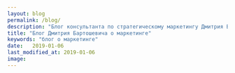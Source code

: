 ```yaml
---
layout: blog
permalink: /blog/
description: "Блог консультанта по стратегическому маркетингу Дмитрия Бартошевича. Пишу о маркетинге, за который не стыдно."
title: "Блог Дмитрия Бартошевича о маркетинге"
keywords: "блог о маркетинге"
date:   2019-01-06
last_modified_at: 2019-01-06
image:
---
```

